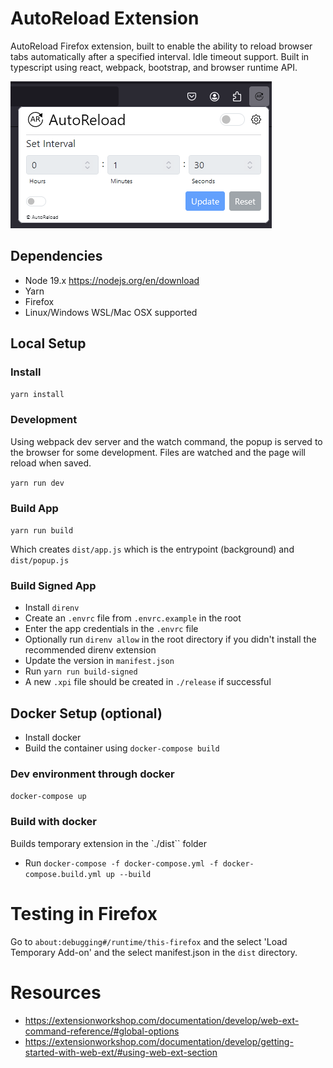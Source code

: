 # AutoReload Extension

AutoReload Firefox extension, built to enable the ability to reload browser tabs automatically after a specified interval. Idle timeout support. Built in typescript using react, webpack, bootstrap, and browser runtime API.

![screenshot](./docs/screenshot.png)

## Dependencies

- Node 19.x https://nodejs.org/en/download
- Yarn
- Firefox
- Linux/Windows WSL/Mac OSX supported

## Local Setup

### Install

`yarn install`

### Development

Using webpack dev server and the watch command, the popup is served to the browser for some development. Files are watched and the page will reload when saved.

`yarn run dev`

### Build App

`yarn run build`

Which creates `dist/app.js` which is the entrypoint (background) and `dist/popup.js`

### Build Signed App

- Install `direnv`
- Create an `.envrc` file from `.envrc.example` in the root
- Enter the app credentials in the `.envrc` file
- Optionally run `direnv allow` in the root directory if you didn't install the recommended direnv extension
- Update the version in `manifest.json`
- Run `yarn run build-signed`
- A new `.xpi` file should be created in `./release` if successful

## Docker Setup (optional)

- Install docker
- Build the container using `docker-compose build`

### Dev environment through docker

`docker-compose up`

### Build with docker

Builds temporary extension in the `./dist`` folder

- Run `docker-compose -f docker-compose.yml -f docker-compose.build.yml up --build`

# Testing in Firefox

Go to `about:debugging#/runtime/this-firefox` and the select 'Load Temporary Add-on' and the select manifest.json in the `dist` directory.

# Resources

- https://extensionworkshop.com/documentation/develop/web-ext-command-reference/#global-options
- https://extensionworkshop.com/documentation/develop/getting-started-with-web-ext/#using-web-ext-section
